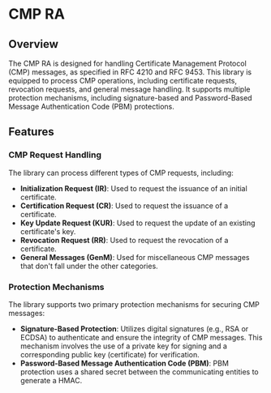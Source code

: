 # CMP RA

## Overview

The CMP RA is designed for handling Certificate Management Protocol (CMP) messages, as specified in RFC 4210 and RFC 9453. This library is equipped to process CMP operations, including certificate requests, revocation requests, and general message handling. It supports multiple protection mechanisms, including signature-based and Password-Based Message Authentication Code (PBM) protections.

## Features

### CMP Request Handling
The library can process different types of CMP requests, including:

* **Initialization Request (IR)**: Used to request the issuance of an initial certificate.
* **Certification Request (CR)**: Used to request the issuance of a certificate.
* **Key Update Request (KUR)**: Used to request the update of an existing certificate's key.
* **Revocation Request (RR)**: Used to request the revocation of a certificate.
* **General Messages (GenM)**: Used for miscellaneous CMP messages that don't fall under the other categories.

### Protection Mechanisms
The library supports two primary protection mechanisms for securing CMP messages:

* **Signature-Based Protection**: Utilizes digital signatures (e.g., RSA or ECDSA) to authenticate and ensure the integrity of CMP messages. This mechanism involves the use of a private key for signing and a corresponding public key (certificate) for verification.
* **Password-Based Message Authentication Code (PBM)**: PBM protection uses a shared secret between the communicating entities to generate a HMAC.

